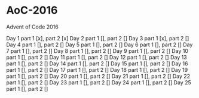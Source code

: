 # AoC-2016
Advent of Code 2016

Day 1 part 1 [x], part 2 [x]
Day 2 part 1 [], part 2 []
Day 3 part 1 [x], part 2 []
Day 4 part 1 [], part 2 []
Day 5 part 1 [], part 2 []
Day 6 part 1 [], part 2 []
Day 7 part 1 [], part 2 []
Day 8 part 1 [], part 2 []
Day 9 part 1 [], part 2 []
Day 10 part 1 [], part 2 []
Day 11 part 1 [], part 2 []
Day 12 part 1 [], part 2 []
Day 13 part 1 [], part 2 []
Day 14 part 1 [], part 2 []
Day 15 part 1 [], part 2 []
Day 16 part 1 [], part 2 []
Day 17 part 1 [], part 2 []
Day 18 part 1 [], part 2 []
Day 19 part 1 [], part 2 []
Day 20 part 1 [], part 2 []
Day 21 part 1 [], part 2 []
Day 22 part 1 [], part 2 []
Day 23 part 1 [], part 2 []
Day 24 part 1 [], part 2 []
Day 25 part 1 [], part 2 []

